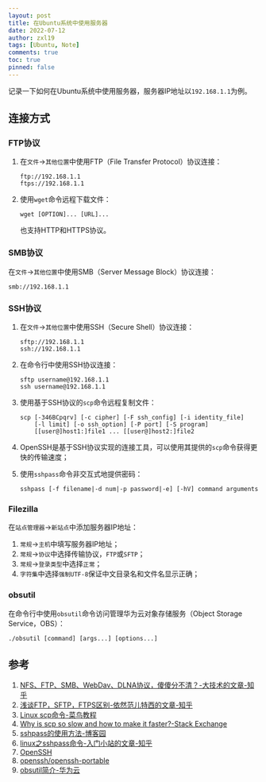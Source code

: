 ```yaml
---
layout: post
title: 在Ubuntu系统中使用服务器
date: 2022-07-12
author: zxl19
tags: [Ubuntu, Note]
comments: true
toc: true
pinned: false
---
```


记录一下如何在Ubuntu系统中使用服务器，服务器IP地址以`192.168.1.1`为例。

<!-- more -->

## 连接方式

### FTP协议

1. 在`文件`->`其他位置`中使用FTP（File Transfer Protocol）协议连接：

    ```shell
    ftp://192.168.1.1
    ftps://192.168.1.1
    ```

2. 使用`wget`命令远程下载文件：

    ```shell
    wget [OPTION]... [URL]...
    ```

    也支持HTTP和HTTPS协议。

### SMB协议

在`文件`->`其他位置`中使用SMB（Server Message Block）协议连接：

```shell
smb://192.168.1.1
```

### SSH协议

1. 在`文件`->`其他位置`中使用SSH（Secure Shell）协议连接：

    ```shell
    sftp://192.168.1.1
    ssh://192.168.1.1
    ```

2. 在命令行中使用SSH协议连接：

    ```shell
    sftp username@192.168.1.1
    ssh username@192.168.1.1
    ```

3. 使用基于SSH协议的`scp`命令远程复制文件：

    ```shell
    scp [-346BCpqrv] [-c cipher] [-F ssh_config] [-i identity_file]
        [-l limit] [-o ssh_option] [-P port] [-S program]
        [[user@]host1:]file1 ... [[user@]host2:]file2
    ```

4. OpenSSH是基于SSH协议实现的连接工具，可以使用其提供的`scp`命令获得更快的传输速度；
5. 使用`sshpass`命令非交互式地提供密码：

    ```shell
    sshpass [-f filename|-d num|-p password|-e] [-hV] command arguments
    ```

### Filezilla

在`站点管理器`->`新站点`中添加服务器IP地址：

1. `常规`->`主机`中填写服务器IP地址；
2. `常规`->`协议`中选择传输协议，`FTP`或`SFTP`；
3. `常规`->`登录类型`中选择`正常`；
4. `字符集`中选择`强制UTF-8`保证中文目录名和文件名显示正确；

### obsutil

在命令行中使用`obsutil`命令访问管理华为云对象存储服务（Object Storage Service，OBS）：

```shell
./obsutil [command] [args...] [options...]
```

## 参考

1. [NFS、FTP、SMB、WebDav、DLNA协议，傻傻分不清？-大技术的文章-知乎](https://zhuanlan.zhihu.com/p/411161467)
2. [浅谈FTP，SFTP，FTPS区别-依然范儿特西的文章-知乎](https://zhuanlan.zhihu.com/p/106980723)
3. [Linux scp命令-菜鸟教程](https://www.runoob.com/linux/linux-comm-scp.html)
4. [Why is scp so slow and how to make it faster?-Stack Exchange](https://unix.stackexchange.com/questions/238152/why-is-scp-so-slow-and-how-to-make-it-faster)
5. [sshpass的使用方法-博客园](https://www.cnblogs.com/kaishirenshi/p/7921308.html)
6. [linux之sshpass命令-入门小站的文章-知乎](https://zhuanlan.zhihu.com/p/502078612)
7. [OpenSSH](https://www.openssh.com)
8. [openssh/openssh-portable](https://github.com/openssh/openssh-portable)
9. [obsutil简介-华为云](https://support.huaweicloud.com/utiltg-obs/obs_11_0001.html)
